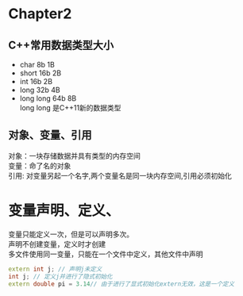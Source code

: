 # Chapter2
## C++常用数据类型大小
* char      8b  1B
* short     16b 2B
* int       16b 2B
* long      32b 4B
* long long 64b 8B <br>
long long 是C++11新的数据类型
## 对象、变量、引用
对象：一块存储数据并具有类型的内存空间<br>
变量：命了名的对象<br>
引用: 对变量另起一个名字,两个变量名是同一块内存空间,引用必须初始化
# 变量声明、定义、
变量只能定义一次，但是可以声明多次。<br>
声明不创建变量，定义时才创建<br>
多文件使用同一变量，只能在一个文件中定义，其他文件中声明
```cpp
extern int j; // 声明j未定义
int j; // 定义j并进行了隐式初始化
extern double pi = 3.14// 由于进行了显式初始化extern无效，这是一个定义
```
